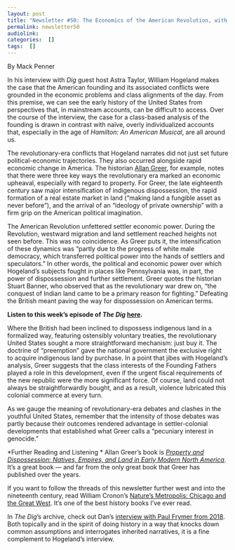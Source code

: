 ```yaml
---
layout: post
title: "Newsletter #50: The Economics of the American Revolution, with William Hogeland"
permalink: newsletter50
audiolink: 
categories:  []
tags:  []
---
```


By Mack Penner

In his interview with *Dig* guest host Astra Taylor, William Hogeland makes the case that the American founding and its associated conflicts were grounded in the economic problems and class alignments of the day. From this premise, we can see the early history of the United States from perspectives that, in mainstream accounts, can be difficult to access. Over the course of the interview, the case for a class-based analysis of the founding is drawn in contrast with naïve, overly individualized accounts that, especially in the age of *Hamilton: An American Musical*, are all around us. 

The revolutionary-era conflicts that Hogeland narrates did not just set future political-economic trajectories. They also occurred alongside rapid economic change in America. The historian [Allan Greer](https://www.cambridge.org/core/books/property-and-dispossession/86E2CDC237D929515DE3DC78BC2EFBCA), for example, notes that there were three key ways the revolutionary era marked an economic upheaval, especially with regard to property. For Greer, the late eighteenth century saw major intensification of indigenous dispossession, the rapid formation of a real estate market in land (“making land a fungible asset as never before”), and the arrival of an “ideology of private ownership” with a firm grip on the American political imagination. 

The American Revolution unfettered settler economic power. During the Revolution, westward migration and land settlement reached heights not seen before. This was no coincidence. As Greer puts it, the intensification of these dynamics was “partly due to the progress of white male democracy, which transferred political power into the hands of settlers and speculators.” In other words, the political and economic power over which Hogeland’s subjects fought in places like Pennsylvania was, in part, the power of dispossession and further settlement. Greer quotes the historian Stuart Banner, who observed that as the revolutionary war drew on, “the conquest of Indian land came to be a primary reason for fighting.” Defeating the British meant paving the way for dispossession on American terms.

**Listen to this week’s episode of *The Dig* [here](https://thedigradio.com/podcast/founding-finance-with-william-hogeland).**

Where the British had been inclined to dispossess indigenous land in a formalized way, featuring ostensibly voluntary treaties, the revolutionary United States sought a more straightforward mechanism: just buy it. The doctrine of “preemption” gave the national government the exclusive right to acquire indigenous land by purchase. In a point that jibes with Hogeland’s analysis, Greer suggests that the class interests of the Founding Fathers played a role in this development, even if the urgent fiscal requirements of the new republic were the more significant force. Of course, land could not always be straightforwardly bought, and as a result, violence lubricated this colonial commerce at every turn. 

As we gauge the meaning of revolutionary-era debates and clashes in the youthful United States, remember that the intensity of those debates was partly because their outcomes rendered advantage in settler-colonial developments that established what Greer calls a “pecuniary interest in genocide.” 

*Further Reading and Listening *
Allan Greer’s book is *[Property and Dispossession: Natives, Empires, and Land in Early Modern North America](https://www.cambridge.org/core/books/property-and-dispossession/86E2CDC237D929515DE3DC78BC2EFBCA)*. It’s a great book — and far from the only great book that Greer has published over the years. 

If you want to follow the threads of this newsletter further west and into the nineteenth century, read William Cronon’s [Nature’s Metropolis: Chicago and the Great West](https://wwnorton.com/books/Natures-Metropolis). It’s one of the best history books I’ve ever read. 

In *The Dig*’s archive, check out Dan’s [interview with Paul Frymer from 2018](https://thedigradio.com/podcast/building-an-american-empire-with-paul-frymer). Both topically and in the spirit of doing history in a way that knocks down common assumptions and interrogates inherited narratives, it is a fine complement to Hogeland’s interview. 